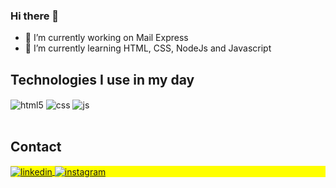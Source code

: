 ### Hi there 👋


- 🔭 I’m currently working on Mail Express
- 🌱 I’m currently learning HTML, CSS, NodeJs and Javascript

## Technologies I use in my day

<div style="display: inline_block">
  <img align="center" alt="html5" src="https://img.shields.io/badge/HTML5-E34F26?style=for-the-badge&logo=html5&logoColor=white" />
  <img align="center" alt="css" src="https://img.shields.io/badge/CSS3-1572B6?style=for-the-badge&logo=css3&logoColor=white" />
  <img align="center" alt="js" src="https://img.shields.io/badge/JavaScript-F7DF1E?style=for-the-badge&logo=javascript&logoColor=black" />
  
</div><br/>

##  Contact

<p align="left" style="background:yellow">


<a href="https://www.linkedin.com/in/lucas-zanin-925750245/" target="_blank">
  <img align="center" src="https://img.shields.io/badge/-lucaszanin-05122A?style=flat&logo=linkedin" alt="linkedin"/>
</a>
<a href="https://instagram.com/lucas.zaning" target="_blank">
 <img align="center" src="https://img.shields.io/badge/-lucas.zaning-05122A?style=flat&logo=instagram" alt="instagram"/>
</a>

</p>

